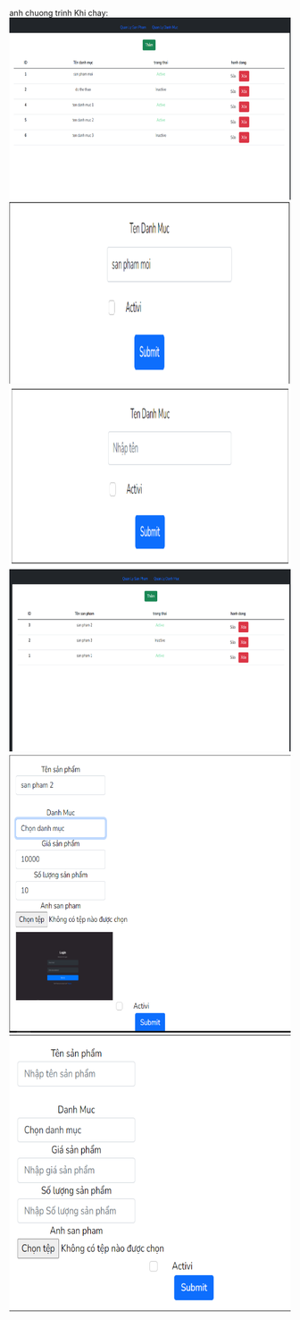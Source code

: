 anh chuong trinh Khi chay:
<br>
<img src="./img/1.PNG" width="763" height="326" alt="eslint" title="HTML5"/>
<br>
<img src="./img/sua.PNG" width="763" height="326" alt="eslint" title="HTML5"/>
<br>
<img src="./img/them.PNG" width="763" height="326" alt="eslint" title="HTML5"/>
<br>
<img src="./img/QLSP.PNG" width="763" height="326" alt="eslint" title="HTML5"/>
<br>
<img src="./img/SSP.PNG" width="763" height="500" alt="eslint" title="HTML5"/>
<br>
<img src="./img/TSP.PNG" width="763" height="500" alt="eslint" title="HTML5"/>
